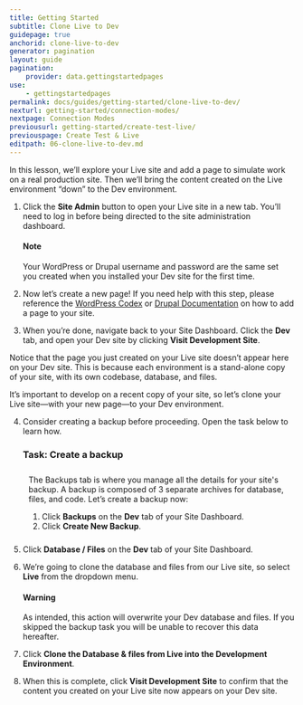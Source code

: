 ```yaml
---
title: Getting Started
subtitle: Clone Live to Dev
guidepage: true
anchorid: clone-live-to-dev
generator: pagination
layout: guide
pagination:
    provider: data.gettingstartedpages
use:
    - gettingstartedpages
permalink: docs/guides/getting-started/clone-live-to-dev/
nexturl: getting-started/connection-modes/
nextpage: Connection Modes
previousurl: getting-started/create-test-live/
previouspage: Create Test & Live
editpath: 06-clone-live-to-dev.md
---
```


In this lesson, we’ll explore your Live site and add a page to simulate work on a real production site. Then we’ll bring the content created on the Live environment “down” to the Dev environment.

1. Click the **<span class="glyphicons glyphicons-new-window-alt" aria-hidden="true"></span> Site Admin** button to open your Live site in a new tab. You’ll need to log in before being directed to the site administration dashboard.

    <div class="alert alert-info">
    <h4 class="info">Note</h4>
    <p>Your WordPress or Drupal username and password are the same set you created when you installed your Dev site for the first time.
    </p></div>

2. Now let’s create a new page! If you need help with this step, please reference the [WordPress Codex](https://codex.wordpress.org/Posts/) or [Drupal Documentation](https://www.drupal.org/docs/8/administering-drupal-8-site/managing-content/) on how to add a page to your site.

3. When you’re done, navigate back to your Site Dashboard. Click the **<span class="glyphicons glyphicons-wrench" aria-hidden="true"></span> Dev** tab, and open your Dev site by clicking **<span class="glyphicons glyphicons-new-window-alt" aria-hidden="true"></span> Visit Development Site**.

  Notice that the page you just created on your Live site doesn’t appear here on your Dev site. This is because each environment is a stand-alone copy of your site, with its own codebase, database, and files.

  It’s important to develop on a recent copy of your site, so let’s clone your Live site—with your new page—to your Dev environment.

4. Consider creating a backup before proceeding. Open the task below to learn how.

    <div class="panel panel-video panel-guide" id="accordion">
      <div class="panel-heading panel-video-heading">
        <a class="accordion-toggle panel-video-title collapsed" data-toggle="collapse" data-parent="#accordion" data-proofer-ignore data-target="#backup-task"><h3 class="panel-title panel-video-title" style="cursor:pointer;">Task: Create a backup</h3></a>
      </div>
      <div id="backup-task" class="collapse" style="padding:10px" markdown="1;">The Backups tab is where you manage all the details for your site's backup. A backup is composed of 3 separate archives for database, files, and code. Let’s create a backup now:

      1. Click **<span class="glyphicons glyphicons-cloud-upload" aria-hidden="true"></span> Backups** on the <span class="glyphicons glyphicons-wrench" aria-hidden="true"></span> **Dev** tab of your Site Dashboard.
      2. Click **Create New Backup**.
     </div>
    </div>

5. Click **<span class="glyphicons glyphicons-server" aria-hidden="true"></span> Database / Files** on the **<span class="glyphicons glyphicons-wrench" aria-hidden="true"></span> Dev** tab of your Site Dashboard.

6. We’re going to clone the database and files from our Live site, so select **Live** from the dropdown menu.

    <div class="alert alert-danger" role="alert">
      <h4 class="info">Warning</h4>
      <p>As intended, this action will overwrite your Dev database and files. If you skipped the backup task you will be unable to recover this data hereafter.</p>
    </div>

7. Click **Clone the Database & files from Live into the Development Environment**.

8. When this is complete, click **<span class="glyphicons glyphicons-new-window-alt" aria-hidden="true"></span> Visit Development Site** to confirm that the content you created on your Live site now appears on your Dev site.
